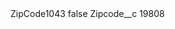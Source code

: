 <?xml version="1.0" encoding="UTF-8"?>
<CustomMetadata xmlns="http://soap.sforce.com/2006/04/metadata" xmlns:xsi="http://www.w3.org/2001/XMLSchema-instance" xmlns:xsd="http://www.w3.org/2001/XMLSchema">
    <label>ZipCode1043</label>
    <protected>false</protected>
    <values>
        <field>Zipcode__c</field>
        <value xsi:type="xsd:string">19808</value>
    </values>
</CustomMetadata>
